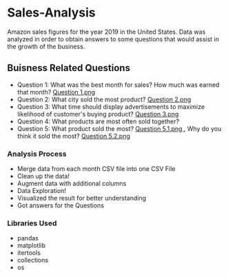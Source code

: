# Sales-Analysis
Amazon sales figures for the year 2019 in the United States. Data was analyzed in order to obtain answers to some questions that would assist in the growth of the business.



## Buisness Related Questions 

- Question 1: What was the best month for sales? How much was earned that month? [Question 1.png](https://github.com/Akshaytank007/Sales-Analysis/blob/main/Question%201.png)
- Question 2: What city sold the most product? [Question 2.png](https://github.com/Akshaytank007/Sales-Analysis/blob/main/Question%202.png)
- Question 3: What time should display advertisements to maximize likelihood of customer's buying product? [Question 3.png](https://github.com/Akshaytank007/Sales-Analysis/blob/main/Question%203.png)
- Question 4: What products are most often sold together? 
- Question 5: What product sold the most? [Question 5.1.png ](https://github.com/Akshaytank007/Sales-Analysis/blob/main/Question%205.1.png) , Why do you think it sold the most? [Question 5.2.png](https://github.com/Akshaytank007/Sales-Analysis/blob/main/Question%205.2.png)

### Analysis Process

- Merge data from each month CSV file into one CSV File
- Clean up the data!
- Augment data with additional columns
- Data Exploration!
- Visualized the result for better understanding
- Got answers for the Questions

### Libraries Used
- pandas
- matplotlib
- itertools
- collections
- os
